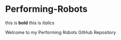 # Performing-Robots

this is **bold**
this is *italics*

Welcome to my Performing Robots GitHub Repository
